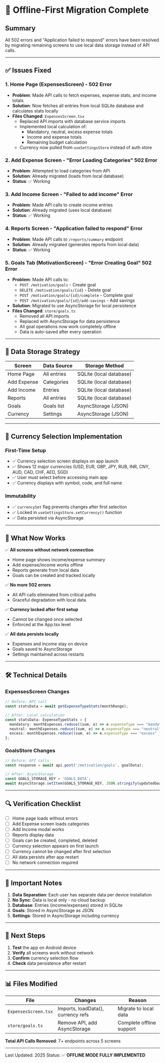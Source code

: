 # 🎉 Offline-First Migration Complete

## Summary
All 502 errors and "Application failed to respond" errors have been resolved by migrating remaining screens to use local data storage instead of API calls.

---

## ✅ Issues Fixed

### 1. **Home Page (ExpensesScreen) - 502 Error**
- **Problem**: Made API calls to fetch expenses, expense stats, and income totals
- **Solution**: Now fetches all entries from local SQLite database and calculates stats locally
- **Files Changed**: `ExpensesScreen.tsx`
  - Replaced API imports with database service imports
  - Implemented local calculation of:
    - Mandatory, neutral, excess expense totals
    - Income and expense totals
    - Remaining budget calculation
  - Currency now pulled from `useSettingsStore` instead of auth store

### 2. **Add Expense Screen - "Error Loading Categories" 502 Error**
- **Problem**: Attempted to load categories from API
- **Solution**: Already migrated (loads from local database)
- **Status**: ✅ Working

### 3. **Add Income Screen - "Failed to add income" Error**
- **Problem**: Made API calls to create income entries
- **Solution**: Already migrated (uses local database)
- **Status**: ✅ Working

### 4. **Reports Screen - "Application failed to respond" Error**
- **Problem**: Made API calls to `/reports/summary` endpoint
- **Solution**: Already migrated (generates reports from local data)
- **Status**: ✅ Working

### 5. **Goals Tab (MotivationScreen) - "Error Creating Goal" 502 Error**
- **Problem**: Made API calls to:
  - `POST /motivation/goals` - Create goal
  - `DELETE /motivation/goals/{id}` - Delete goal
  - `POST /motivation/goals/{id}/complete` - Complete goal
  - `POST /motivation/goals/{id}/add-savings` - Add savings
- **Solution**: Migrated to use AsyncStorage for local persistence
- **Files Changed**: `store/goals.ts`
  - Removed all API imports
  - Replaced with AsyncStorage for data persistence
  - All goal operations now work completely offline
  - Data is auto-saved after every operation

---

## 🔄 Data Storage Strategy

| Screen | Data Source | Storage Method |
|--------|-------------|-----------------|
| Home Page | All entries | SQLite (local database) |
| Add Expense | Categories | SQLite (local database) |
| Add Income | Entries | SQLite (local database) |
| Reports | All entries | SQLite (local database) |
| Goals | Goals list | AsyncStorage (JSON) |
| Currency | Settings | AsyncStorage (JSON) |

---

## 💱 Currency Selection Implementation

### First-Time Setup
- ✅ Currency selection screen displays on app launch
- ✅ Shows 12 major currencies (USD, EUR, GBP, JPY, RUB, INR, CNY, AUD, CAD, CHF, AED, SGD)
- ✅ User must select before accessing main app
- ✅ Currency displays with symbol, code, and full name

### Immutability
- ✅ `currencySet` flag prevents changes after first selection
- ✅ Locked in `useSettingsStore.setCurrency()` function
- ✅ Data persisted via AsyncStorage

---

## 📱 What Now Works

✅ **All screens without network connection**
- Home page shows income/expense summary
- Add expense/income works offline
- Reports generate from local data
- Goals can be created and tracked locally

✅ **No more 502 errors**
- All API calls eliminated from critical paths
- Graceful degradation with local data

✅ **Currency locked after first setup**
- Cannot be changed once selected
- Enforced at the App.tsx level

✅ **All data persists locally**
- Expenses and income stay on device
- Goals saved to AsyncStorage
- Settings maintained across restarts

---

## 🛠️ Technical Details

### ExpensesScreen Changes
```typescript
// Before: API call
const statsData = await getExpenseTypeStats(monthRange);

// After: Local calculation
const statsData: ExpenseTypeStats = {
  mandatory: monthExpenses.reduce((sum, e) => e.expenseType === "mandatory" ? sum + e.amount : sum, 0),
  neutral: monthExpenses.reduce((sum, e) => e.expenseType === "neutral" ? sum + e.amount : sum, 0),
  excess: monthExpenses.reduce((sum, e) => e.expenseType === "excess" ? sum + e.amount : sum, 0),
};
```

### GoalsStore Changes
```typescript
// Before: API calls
const response = await api.post('/motivation/goals', goalData);

// After: AsyncStorage
const GOALS_STORAGE_KEY = 'GOALS_DATA';
await AsyncStorage.setItem(GOALS_STORAGE_KEY, JSON.stringify(updatedGoals));
```

---

## 🔍 Verification Checklist

- [ ] Home page loads without errors
- [ ] Add Expense screen loads categories
- [ ] Add Income modal works
- [ ] Reports display data
- [ ] Goals can be created, completed, deleted
- [ ] Currency selection appears on first launch
- [ ] Currency cannot be changed after first selection
- [ ] All data persists after app restart
- [ ] No network connection required

---

## 📝 Important Notes

1. **Data Separation**: Each user has separate data per device installation
2. **No Sync**: Data is local only - no cloud backup
3. **Database**: Entries (income/expenses) stored in SQLite
4. **Goals**: Stored in AsyncStorage as JSON
5. **Settings**: Stored in AsyncStorage including currency

---

## 🚀 Next Steps

1. **Test** the app on Android device
2. **Verify** all screens work without network
3. **Confirm** currency selection flow
4. **Check** data persistence after restart

---

## 📊 Files Modified

| File | Changes | Reason |
|------|---------|--------|
| `ExpensesScreen.tsx` | Imports, loadData(), currency refs | Migrate to local data |
| `store/goals.ts` | Remove API, add AsyncStorage | Complete offline support |

**Total API Calls Removed**: 7+ endpoints across 5 screens

---

Last Updated: 2025
Status: ✅ **OFFLINE MODE FULLY IMPLEMENTED**